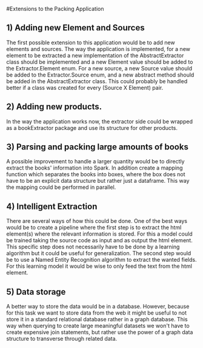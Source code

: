 #Extensions to the Packing Application

## 1) Adding new Element and Sources
The first possible extension to this application would be to add 
new elements and sources. The way the application is implemented, for a new 
element to be extracted a new implementation of the AbstractExtractor class
should be implemented and a new Element value should be added to the
Extractor.Element enum. For a new source, a new Source value should be added
to the Extractor.Source enum, and a new abstract method should be added in 
the AbstractExtractor class. 
This could probably be handled better if a class was created for every
(Source X Element) pair.

## 2) Adding new products.
In the way the application works now, the extractor side could be wrapped as
a bookExtractor package and use its structure for other products.

## 3) Parsing and packing large amounts of books
A possible improvement to handle a larger quantity would be to directly
extract the books' information into Spark. In addition create a mapping
function which separates the books into boxes, where the box does not
have to be an explicit data structure but rather just a dataframe. 
This way the mapping could be performed in parallel.

## 4) Intelligent Extraction
There are several ways of how this could be done. One of the best ways would
be to create a pipeline where the first step is to extract the html element(s)
where the relevant information is stored. For this a model could be trained
taking the source code as input and as output the html element. This specific
step does not necessarily have to be done by a learning algorithm but it could 
be useful for generalization. 
The second step would be to use a Named Entity Recognition algorithm to extract
the wanted fields. For this learning model it would be wise to only feed the text
from the html element.

## 5) Data storage
A better way to store the data would be in a database. However, because for this task
we want to store data from the web it might be useful to not store it in a standard relational 
database rather in a graph database. This way when querying to create large meaningful datasets
we won't have to create expensive join statements, but rather use the power of a graph
data structure to transverse through related data.

